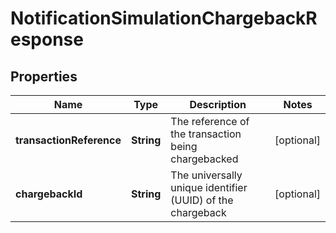 

# NotificationSimulationChargebackResponse


## Properties

| Name | Type | Description | Notes |
|------------ | ------------- | ------------- | -------------|
|**transactionReference** | **String** | The reference of the transaction being chargebacked |  [optional] |
|**chargebackId** | **String** | The universally unique identifier (UUID) of the chargeback |  [optional] |



